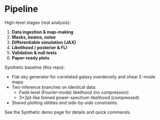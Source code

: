 # Pipeline

High-level stages (real analysis):
1. **Data ingestion & map-making**
2. **Masks, beams, noise**
3. **Differentiable simulation (JAX)**
4. **Likelihood / posterior & FLI**
5. **Validation & null tests**
6. **Paper-ready plots**

Synthetic baseline (this repo):
- Flat-sky generator for correlated galaxy overdensity and shear E-mode maps.
- Two inference branches on identical data:
  - Field-level (Fourier-mode) likelihood (no compression)
  - 3×2pt-like binned power-spectrum likelihood (compressed)
- Shared plotting utilities and side-by-side constraints.

See the Synthetic demo page for details and quick commands.
